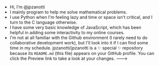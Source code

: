 - Hi, I’m @jpzanotti
- I mainly program to help me solve mathematical problems.
- I use Python when I'm feeling lazy and time or space isn't critical, and I turn to the C language otherwise.
- I have some very basic knowledge of JavaScript, which has been helpful in adding some interactivity to my online courses.
- I'm not at all familiar with the Github environment (I rarely need to do collaborative development work), but I'll look into it if I can find some time in my schedule.
jpzanotti/jpzanotti is a ✨ special ✨ repository because its `README.md` (this file) appears on your GitHub profile.
You can click the Preview link to take a look at your changes.
--->
